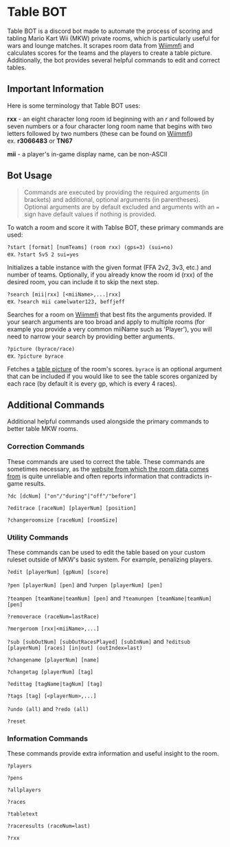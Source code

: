 # Table BOT

Table BOT is a discord bot made to automate the process of scoring and tabling Mario Kart Wii (MKW) private rooms, which is particularly useful for wars and lounge matches. It scrapes room data from [Wiimmfi][mkwxWebsite] and calculates scores for the teams and the players to create a table picture. Additionally, the bot provides several helpful commands to edit and correct tables.

## Important Information

Here is some terminology that Table BOT uses:

**rxx** - an eight character long room id beginning with an *r* and followed by seven numbers or a four character long room name that begins with two letters followed by two numbers (these can be found on [Wiimmfi][mkwxWebsite])\
ex. **r3066483** or **TN67**

**mii** - a player's in-game display name, can be non-ASCII

## Bot Usage

> Commands are executed by providing the required arguments (in brackets) and additional, optional arguments (in parentheses). Optional arguments are by default excluded and arguments with an `=` sign have default values if nothing is provided.

To watch a room and score it with Tablse BOT, these primary commands are used:

`?start [format] [numTeams] (room rxx) (gps=3) (sui=no)`\
ex. `?start 5v5 2 sui=yes`

Initializes a table instance with the given format (FFA 2v2, 3v3, etc.) and number of teams. Optionally, if you already know the room id (rxx) of the desired room, you can include it to skip the next step.

`?search [mii|rxx] [<miiName>,...|rxx]`\
ex. `?search mii camelwater123, beffjeff`

Searches for a room on [Wiimmfi][mkwxWebsite] that best fits the arguments provided. If your search arguments are too broad and apply to multiple rooms (for example you provide a very common miiName such as 'Player'), you will need to narrow your search by providing better arguments. 

`?picture (byrace/race)`\
ex. `?picture byrace`

Fetches a [table picture][hlorenziWebsite] of the room's scores. `byrace` is an optional argument that can be included if you would like to see the table scores organized by each race (by default it is every gp, which is every 4 races).

## Additional Commands

Additional helpful commands used alongside the primary commands to better table MKW rooms. 

### Correction Commands

These commands are used to correct the table. These commands are sometimes necessary, as the [website from which the room data comes from][mkwxWebsite] is quite unreliable and often reports information that contradicts in-game results.

`?dc [dcNum] ["on"/"during"|"off"/"before"]`

`?editrace [raceNum] [playerNum] [position]`

`?changeroomsize [raceNum] [roomSize]`

### Utility Commands

These commands can be used to edit the table based on your custom ruleset outside of MKW's basic system. For example, penalizing players.

`?edit [playerNum] [gpNum] [score]`

`?pen [playerNum] [pen]` and `?unpen [playerNum] [pen]`

`?teampen [teamName|teamNum] [pen]` and `?teamunpen [teamName|teamNum] [pen]`

`?removerace (raceNum=lastRace)`

`?mergeroom [rxx|<miiName>,...]`

`?sub [subOutNum] [subOutRacesPlayed] [subInNum]` and `?editsub [playerNum] [races] [in|out] (outIndex=last)`

`?changename [playerNum] [name]`

`?changetag [playerNum] [tag]`

`?edittag [tagName|tagNum] [tag]`

`?tags [tag] [<playerNum>,...]`

`?undo (all)` and `?redo (all)`

`?reset`

### Information Commands

These commands provide extra information and useful insight to the room.

`?players`

`?pens`

`?allplayers`

`?races`

`?tabletext`

`?raceresults (raceNum=last)`

`?rxx`


[mkwxWebsite]: https://www.wiimmfi.de/stats/mkwx
[hlorenziWebsite]: https://gb.hlorenzi.com/table 